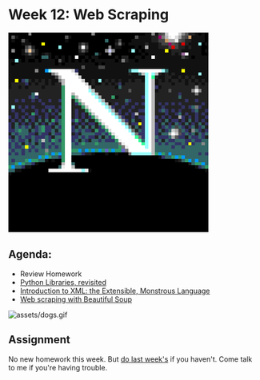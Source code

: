 # Week 12: Web Scraping
![assets/netscape.gif](assets/netscape.gif)

## Agenda:
- Review Homework
- [Python Libraries, revisited](lesson.md#python-libraries-revisited)
- [Introduction to XML: the Extensible, Monstrous Language](lesson.md#xml)
- [Web scraping with Beautiful Soup](lesson.md#web-scraping)

![assets/dogs.gif](assets/dogs.gif)

## Assignment

No new homework this week. But [do last week's](https://github.com/scholarslab/CodeLab/blob/master/Week11/README.md#assignments-review) if you haven't. Come talk to me if you're having trouble.
